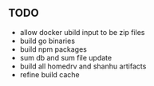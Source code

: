 ## TODO

- allow docker ubild input to be zip files
- build go binaries
- build npm packages
- sum db and sum file update
- build all homedrv and shanhu artifacts
- refine build cache
